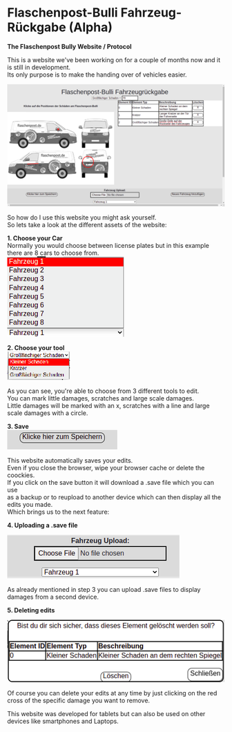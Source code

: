 # Flaschenpost-Bulli Fahrzeug-Rückgabe (Alpha)

<b> The Flaschenpost Bully Website / Protocol </b>

This is a website we've been working on for a couple of months now and it is still in development.</br>
Its only purpose is to make the handing over of vehicles easier.<br>

![alt text](demo_pics/websiteinuse.png)

So how do I use this website you might ask yourself.<br>
So lets take a look at the different assets of the website:<br>

<b>1. Choose your Car </b><br>
Normally you would choose between license plates but in this example there are 8 cars to choose from.<br>
![alt text](demo_pics/cars.png)


<b>2. Choose your tool</b> <br>
![alt text](demo_pics/menue.png)

As you can see, you're able to choose from 3 different tools to edit.<br>
You can mark little damages, scratches and large scale damages.<br>
Little damages will be marked with an x, scratches with a line and large scale damages with a circle.<br>

<b>3. Save</b><br>
![alt text](demo_pics/save.png)

This website automatically saves your edits.<br>
Even if you close the browser, wipe your browser cache or delete the coockies.<br>
If you click on the save button it will download a .save file which you can use <br>
as a backup or to reupload to another device which can then display all the edits you made.<br>
Which brings us to the next feature:<br>

<b>4. Uploading a .save file</b><br>

![alt text](demo_pics/upload.png)<br>

As already mentioned in step 3 you can upload .save files to display damages from a second device.<br>

<b>5. Deleting edits</b>

![alt text](demo_pics/schadendelete.png)<br>

Of course you can delete your edits at any time by just clicking on the red cross of the specific damage you want to remove.<br>

This website was developed for tablets but can also be used on other devices like smartphones and Laptops.




